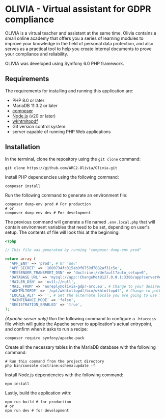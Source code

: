 OLIVIA - Virtual assistant for GDPR compliance
===

OLIVIA is a virtual teacher and assistant at the same time. Olivia contains a small online academy that offers you a series of learning modules to improve your knowledge in the field of personal data protection, and also serves as a practical tool to help you create internal documents to prove your compliance and reliability.

OLIVIA was developed using Symfony 6.0 PHP framework.

Requirements
---
 The requirements for installing and running this application are:
- PHP 8.0 or later
- MariaDB 11.3.2 or later
- [composer](https://getcomposer.org/)
- [Node.js](https://nodejs.org/en) (v20 or later)
- [wkhtmltopdf](https://wkhtmltopdf.org/)
- Git version control system
- server capable of running PHP Web applications

Installation
---
In the terminal, clone the repository using the `git clone` command:
```shell
git clone https://github.com/ARC2-Olivia/Olivia.git
```

Install PHP dependencies using the following command:
```shell
composer install
```

Run the following command to generate an environment file:
```shell
composer dump-env prod # For production
# or
composer dump-env dev # For development 
```

The previous command will generate a file named `.env.local.php` that will contain environment variables that need to be set, depending on user's setup. The contents of file will look this at the beginning:
```php
<?php

// This file was generated by running "composer dump-env prod"

return array (
  'APP_ENV' => 'prod', # Or 'dev'
  'APP_SECRET' => '1600734fc315ab3f6750d7882af31c5e',
  'MESSENGER_TRANSPORT_DSN' => 'doctrine://default?auto_setup=0',
  'DATABASE_URL' => 'mysql://app:!ChangeMe!@127.0.0.1:3306/app?serverVersion=8&charset=utf8mb4', # Change to URL of your MariaDB databse
  'MAILER_DSN' => 'null://null',
  'MAIL_FROM' => 'noreply@olivia-gdpr-arc.eu', # Change to your desired sender e-mail address
  'WKHTMLTOPDF' => '/opt/wkhtmltopdf/bin/wkhtmltopdf', # Change to path of wkhtmltopdf executable on your system
  'LOCALE_ALT' => '', # Set the alternate locale you are going to use for your OLIVIA app
  'MAINTENANCE_MODE' => 'false',
  'REGISTRATION_ENABLED' => 'true',
);
```

*(Apache server only)* Run the following command to configure a `.htaccess` file which will guide the Apache server to application's actual entrypoint, and confirm when it asks to run a recipe:
```shell
composer require symfony/apache-pack
```

Create all the necessary tables in the MariaDB database with the following command:
```shell
# Run this command from the project directory
php bin/console doctrine:schema:update -f
```

Install Node.js dependencies with the following command:
```shell
npm install
```

Lastly, build the application with:
```shell
npm run build # for production
# or
npm run dev # for development
```
